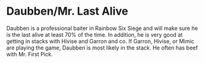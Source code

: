<h1>Daubben/Mr. Last Alive</h1>
<p>Daubben is a professional baiter in Rainbow Six Siege and will make sure he is the last alive at least 70% of the time. In addition, he is very good at getting in stacks with Hivise and Garron and co. If Garron, Hivise, or Mimic are playing the game, Daubben is most likely in the stack. He often has beef with Mr. First Pick.</p>
